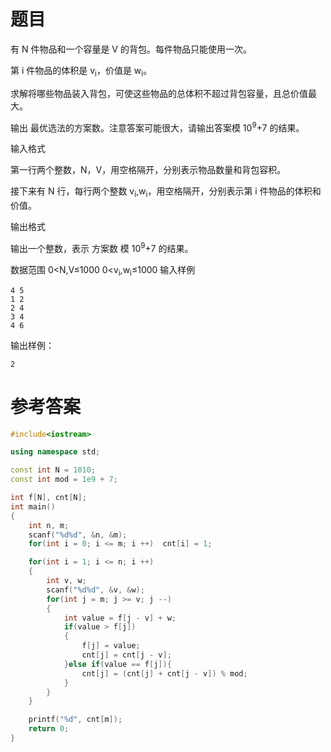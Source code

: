 # 题目
有 N 件物品和一个容量是 V 的背包。每件物品只能使用一次。

第 i 件物品的体积是 v<sub>i</sub>，价值是 w<sub>i</sub>。

求解将哪些物品装入背包，可使这些物品的总体积不超过背包容量，且总价值最大。

输出 最优选法的方案数。注意答案可能很大，请输出答案模 10<sup>9</sup>+7 的结果。

输入格式

第一行两个整数，N，V，用空格隔开，分别表示物品数量和背包容积。

接下来有 N 行，每行两个整数 v<sub>i</sub>,w<sub>i</sub>，用空格隔开，分别表示第 i 件物品的体积和价值。

输出格式

输出一个整数，表示 方案数 模 10<sup>9</sup>+7 的结果。

数据范围
0<N,V≤1000
0<v<sub>i</sub>,w<sub>i</sub>≤1000
输入样例
```
4 5
1 2
2 4
3 4
4 6
```
输出样例：
```
2
```
# 参考答案
```c++
#include<iostream>

using namespace std;

const int N = 1010;
const int mod = 1e9 + 7;

int f[N], cnt[N];
int main()
{
    int n, m;
    scanf("%d%d", &n, &m);
    for(int i = 0; i <= m; i ++)  cnt[i] = 1;

    for(int i = 1; i <= n; i ++)
    {
        int v, w;
        scanf("%d%d", &v, &w);
        for(int j = m; j >= v; j --)
        {
            int value = f[j - v] + w;
            if(value > f[j])
            {
                f[j] = value;
                cnt[j] = cnt[j - v];
            }else if(value == f[j]){
                cnt[j] = (cnt[j] + cnt[j - v]) % mod;
            }
        }
    }

    printf("%d", cnt[m]);
    return 0;
}




